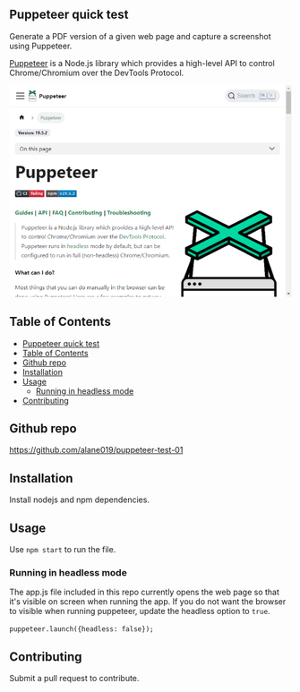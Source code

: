 ## Puppeteer quick test

  Generate a PDF version of a given web page and capture a screenshot using Puppeteer. 

  [Puppeteer](https://pptr.dev/) is a Node.js library which provides a high-level API to control Chrome/Chromium over the DevTools Protocol.



  ![.assets/images/screen.jpg](./example.png)
  

## Table of Contents

- [Puppeteer quick test](#puppeteer-quick-test)
- [Table of Contents](#table-of-contents)
- [Github repo](#github-repo)
- [Installation](#installation)
- [Usage](#usage)
	- [Running in headless mode](#running-in-headless-mode)
- [Contributing](#contributing)

 ## Github repo
 https://github.com/alane019/puppeteer-test-01
 ## Installation
  Install nodejs and npm dependencies.

  ## Usage
  Use `npm start` to run the file. 
  ### Running in headless mode
 The app.js file included in this repo currently opens the web page so that it's visible on screen when running the app. If you do not want the browser to visible when running puppeteer, update the headless option to `true`.
   
   ``` puppeteer.launch({headless: false}); ```

  ## Contributing
  Submit a pull request to contribute.
